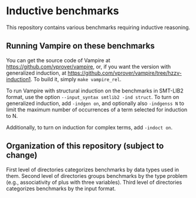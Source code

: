 # Inductive benchmarks

This repository contains various benchmarks requiring inductive reasoning.

## Running Vampire on these benchmarks

You can get the source code of Vampire at https://github.com/vprover/vampire,
or, if you want the version with generalized induction, at
https://github.com/vprover/vampire/tree/hzzv-induction1.
To build it, simply `make vampire_rel`.

To run Vampire with structural induction on the benchmarks in SMT-LIB2
format, use the option `--input_syntax smtlib2 -ind struct`.
To turn on generalized induction, add `-indgen on`, and optionally
also `-indgenss N` to limit the maximum number of occurrences of a term
selected for induction to N.

Additionally, to turn on induction for complex terms, add `-indoct on`.

## Organization of this repository (subject to change)

First level of directories categorizes benchmarks by data types used
in them.
Second level of directories groups benchmarks by the type problem
(e.g., associativity of plus with three variables).
Third level of directories categorizes benchmarks by the input format.

